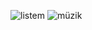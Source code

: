 ![listem](https://github.com/pinarnurdemirtas/MuzikListem/assets/112588321/ac3bb6c0-5406-462c-9538-c2f94fac12a6)
![müzik](https://github.com/pinarnurdemirtas/MuzikListem/assets/112588321/262437eb-bda2-484f-b4c7-3e79d5b89b92)
